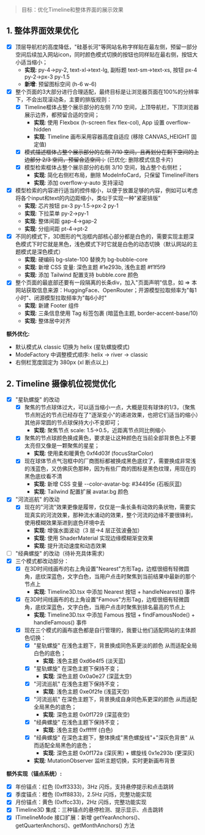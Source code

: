 
> 目标：优化Timeline和整体界面的展示效果

## 1. 整体界面效果优化

- [x] 顶层导航栏的高度降低，"硅基长河"等网站名称字样贴在最左侧，预留一部分空间后续加入网站icon，同时颜色模式切换的按钮也同样贴在最右侧，按钮大小适当缩小；
  - **实现**: py-4→py-2, text-xl→text-lg, 副标题 text-sm→text-xs, 按钮 px-4 py-2→px-3 py-1.5
  - **新增**: 预留图标空间 (h-6 w-6)
- [x] 整个页面的3大部分进行合理适配，最终目标是让浏览器页面在100%的分辨率下，不会出现滚动条，主要的排版规则：
  - [x] Timeline框体占整个展示部分的左侧 7/10 空间，上顶导航栏，下顶浏览器展示边界，都预留合适的空间；
    - **实现**: 使用 Flexbox (h-screen flex flex-col), App 设置 overflow-hidden
    - **实现**: Timeline 画布采用容器高度自适应 (移除 CANVAS_HEIGHT 固定值)
  - [x] ~~模式描述框体占整个展示部分的左侧 7/10 空间，且再划分在剩下空间的上边部分  2/3 空间，预留合适空间；~~ (已优化: 删除模式信息卡片)
  - [x] 模型检索框体占整个展示部分的右侧 3/10 空间，独占整个右侧栏；
    - **实现**: 简化右侧栏布局，删除 ModeInfoCard，只保留 TimelineFilters
    - **实现**: 添加 overflow-y-auto 支持滚动
- [x] 模型检索的内容进行适当的控件缩小，以便于放置足够的内容，例如可以考虑将各个input和text的内边距缩小，类似于实现一种"紧密排版"
  - **实现**: 芯片按钮 px-3 py-1.5→px-2 py-1
  - **实现**: 下拉菜单 py-2→py-1
  - **实现**: 整体间距 gap-4→gap-2
  - **实现**: 分组间距 pt-4→pt-2
- [x] 不同的模式下，3D图形的气泡框内部核心部分都是白色的，需要实现主题深色模式下时它就是黑色，浅色模式下时它就是白色的动态切换（默认网站的主题模式是深色模式）
  - **实现**: 硬编码 bg-slate-100 替换为 bg-bubble-core
  - **实现**: 新增 CSS 变量: 深色主题 #1e293b, 浅色主题 #f1f5f9
  - **实现**: 添加 Tailwind 配置支持 bubble.core 颜色
- [x] 整个页面的最底部还要有一段隔离的长条div，加入"页面声明"信息，如 => 本网站获取信息来源：HuggingFace、OpenRouter；开源模型拉取频率为"每1小时"、闭源模型拉取频率为"每6小时"
  - **实现**: 新建 Footer 组件
  - **实现**: 三条信息使用 Tag 标签包裹 (暗蓝色主题, border-accent-base/10)
  - **实现**: 整体居中对齐

**额外优化:**

- 默认模式从 classic 切换为 helix (星轨螺旋模式)
- ModeFactory 中调整模式顺序: helix → river → classic
- 右侧栏宽度固定为 380px (xl 断点以上)

## 2. Timeline 摄像机位视觉优化

- [x] "星轨螺旋" 的改动
  - [x] 聚焦的节点球体过大，可以适当缩小一点，大概是现有球体的1/3，（聚焦节点附近的节点已经存在了"逐渐变小"的递进效果，也把它们适当的缩小）其他非常圆的节点球保持大小不变即可；
    - **实现**: 聚焦节点 scale: 1.5→0.5，近距离节点同比例缩小
  - [x] 聚焦的节点球颜色换成黄色，要求是让这种颜色在当前全部背景色上不要太亮但又像是一颗聚焦的星星；
    - **实现**: 使用柔和暖黄色 0xf4d03f (focusStarColor)
  - [x] 现在球体节点气泡框中的厂商图标都被换成黑色底纹了，需要换成非常浅的浅蓝色，又仿佛灰色那种，因为有些厂商的图标是黑色纹理，用现在的黑色底纹看不清
    - **实现**: 新增 CSS 变量 --color-avatar-bg: #34495e (石板灰蓝)
    - **实现**: Tailwind 配置扩展 avatar.bg 颜色
- [x] "河流巡航" 的改动
  - [x] 现在的"河流"效果更像是履带，仅仅是一条长条有动效的条状物，需要实现真实的河流效果，那种流水涌动的效果，整个河流的边缘不要很锋利，使用模糊效果渐进到底色环境中去
    - **实现**: 增强水面波动（3 层→4 层正弦波叠加）
    - **实现**: 使用 ShaderMaterial 实现边缘模糊渐变效果
    - **实现**: 提升流动速度和动态效果
- [ ] "经典螺旋" 的改动（待补充具体需求）
- [x] 三个模式都改动部分：
  - [x] 在3D时间线画布的右上角设置"Nearest"方形Tag，边框很细有轻微圆角，底纹深蓝色，文字白色，当用户点击时聚焦到当前结果中最新的那个节点上
    - **实现**: Timeline3D.tsx 中添加 Nearest 按钮 + handleNearest() 事件
  - [x] 在3D时间线画布的右上角设置"Famous"方形Tag，边框很细有轻微圆角，底纹深蓝色，文字白色，当用户点击时聚焦到排名最高的节点上
    - **实现**: Timeline3D.tsx 中添加 Famous 按钮 + findFamousNode() + handleFamous() 事件
  - [x] 现在三个模式的画布底色都是自行管理的，我要让他们适配网站的主体颜色切换：
    - [x] "星轨螺旋" 在浅色主题下，背景换成同色系更淡的颜色 从而适配全局白色的底色；
      - **实现**: 浅色主题 0xd6e4f5 (淡天蓝)
    - [x] "星轨螺旋" 在深色主题下保持不变；
      - **实现**: 深色主题 0x0a0e27 (深蓝太空)
    - [x] "河流巡航" 在浅色主题下保持不变；
      - **实现**: 浅色主题 0xe0f2fe (浅蓝天空)
    - [x] "河流巡航" 在深色主题下，背景换成自身同色系更深的颜色 从而适配全局黑色的底色；
      - **实现**: 深色主题 0x0f1729 (深蓝夜空)
    - [x] "经典螺旋" 在浅色主题下保持不变；
      - **实现**: 浅色主题 0xffffff (白色)
    - [x] "经典螺旋" 在深色主题下，整体换成"黑色螺旋线"+"深灰色背景" 从而适配全局黑色的底色；
      - **实现**: 深色主题 0x0f172a (深灰黑) + 螺旋线 0x1e293b (更深灰)
    - **实现**: MutationObserver 监听主题切换，实时更新画布背景

**额外实现（锚点系统）:**

- [x] 年份锚点：红色 (0xff3333)，3Hz 闪烁，支持悬停提示和点击跳转
- [x] 季度锚点：橙色 (0xff8833)，2.5Hz 闪烁，完整功能实现
- [x] 月份锚点：黄色 (0xffcc33)，2Hz 闪烁，完整功能实现
- [x] Timeline3D 集成：三种锚点的悬停检测、提示显示、点击跳转
- [x] ITimelineMode 接口扩展：新增 getYearAnchors()、getQuarterAnchors()、getMonthAnchors() 方法
